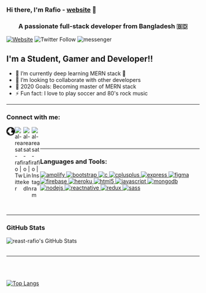 ### Hi there, I'm Rafio - [website] 👋

<h3 align="center">A passionate full-stack developer from Bangladesh 🇧🇩</h3>

[![Website](https://img.shields.io/website?label=al-reasat-rafio.com&style=for-the-badge&url=https%3A%2F%2Fcodestackr.com)](https://al-reasat-rafio.netlify.app/)
![Twitter Follow](https://img.shields.io/twitter/follow/ar_rafffio?color=1DA1F2&logo=twitter&style=for-the-badge)
<img src="https://img.shields.io/badge/messages/t/alreasat.rafio?&style=for-the-badge&logo=messenger&logoColor=white" alt="messenger" />

## I'm a Student, Gamer and Developer!!

-  🌱 I’m currently deep learning MERN stack 🤣
-  👯 I’m looking to collaborate with other developers
-  🥅 2020 Goals: Becoming master of MERN stack
-  ⚡ Fun fact: I love to play soccer and 80's rock music

---

### Connect with me:

[<img align="left" alt="al-reasat-rafio.com" width="22px" src="https://raw.githubusercontent.com/iconic/open-iconic/master/svg/globe.svg" />][website]
[<img align="left" alt="al-reasat-rafio | Twitter" width="22px" src="https://cdn.jsdelivr.net/npm/simple-icons@v3/icons/twitter.svg" />][twitter]
[<img align="left" alt="al-reasat-rafio | LinkedIn" width="22px" src="https://cdn.jsdelivr.net/npm/simple-icons@v3/icons/linkedin.svg" />][linkedin]
[<img align="left" alt="al-reasat-rafio | Instagram" width="22px" src="https://cdn.jsdelivr.net/npm/simple-icons@v3/icons/instagram.svg" />][instagram]

## <br />

---

### Languages and Tools:

<p align="left"> <a href="https://aws.amazon.com/amplify/" target="_blank"> <img src="https://docs.amplify.aws/assets/logo-dark.svg" alt="amplify" width="40" height="40"/> </a> <a href="https://getbootstrap.com" target="_blank"> <img src="https://devicons.github.io/devicon/devicon.git/icons/bootstrap/bootstrap-plain.svg" alt="bootstrap" width="40" height="40"/> </a> <a href="https://www.cprogramming.com/" target="_blank"> <img src="https://devicons.github.io/devicon/devicon.git/icons/c/c-original.svg" alt="c" width="40" height="40"/> </a> <a href="https://www.w3schools.com/cpp/" target="_blank"> <img src="https://devicons.github.io/devicon/devicon.git/icons/cplusplus/cplusplus-original.svg" alt="cplusplus" width="40" height="40"/> </a> <a href="https://expressjs.com" target="_blank"> <img src="https://devicons.github.io/devicon/devicon.git/icons/express/express-original-wordmark.svg" alt="express" width="40" height="40"/> </a> <a href="https://www.figma.com/" target="_blank"> <img src="https://www.vectorlogo.zone/logos/figma/figma-icon.svg" alt="figma" width="40" height="40"/> </a> <a href="https://firebase.google.com/" target="_blank"> <img src="https://www.vectorlogo.zone/logos/firebase/firebase-icon.svg" alt="firebase" width="40" height="40"/> </a> <a href="https://heroku.com" target="_blank"> <img src="https://www.vectorlogo.zone/logos/heroku/heroku-icon.svg" alt="heroku" width="40" height="40"/> </a> <a href="https://www.w3.org/html/" target="_blank"> <img src="https://devicons.github.io/devicon/devicon.git/icons/html5/html5-original-wordmark.svg" alt="html5" width="40" height="40"/> </a> <a href="https://developer.mozilla.org/en-US/docs/Web/JavaScript" target="_blank"> <img src="https://devicons.github.io/devicon/devicon.git/icons/javascript/javascript-original.svg" alt="javascript" width="40" height="40"/> </a> <a href="https://www.mongodb.com/" target="_blank"> <img src="https://devicons.github.io/devicon/devicon.git/icons/mongodb/mongodb-original-wordmark.svg" alt="mongodb" width="40" height="40"/> </a> <a href="https://nodejs.org" target="_blank"> <img src="https://devicons.github.io/devicon/devicon.git/icons/nodejs/nodejs-original-wordmark.svg" alt="nodejs" width="40" height="40"/> </a> <a href="https://reactnative.dev/" target="_blank"> <img src="https://reactnative.dev/img/header_logo.svg" alt="reactnative" width="40" height="40"/> </a> <a href="https://redux.js.org" target="_blank"> <img src="https://devicons.github.io/devicon/devicon.git/icons/redux/redux-original.svg" alt="redux" width="40" height="40"/> </a> <a href="https://sass-lang.com" target="_blank"> <img src="https://devicons.github.io/devicon/devicon.git/icons/sass/sass-original.svg" alt="sass" width="40" height="40"/> </a> </p>

<br />
<br />

---

### GitHub Stats

  <img align="left" alt="reast-rafio's GitHub Stats" src="https://github-readme-stats.codestackr.vercel.app/api?username=reasat-rafio&show_icons=true&hide_border=true&theme=tokyonight" />

<br/>
<br/>

---

<br/>
<br/>

[![Top Langs](https://github-readme-stats.vercel.app/api/top-langs/?username=reasat-rafio&layout=compact)](https://github.com/reasat-rafio/github-readme-stats)

[website]: https://al-reasat-rafio.netlify.app
[twitter]: https://twitter.com/ar_rafffio
[instagram]: https://www.instagram.com/reasat_rafio
[linkedin]: https://www.linkedin.com/in/al-reasat-rafio-594718194
